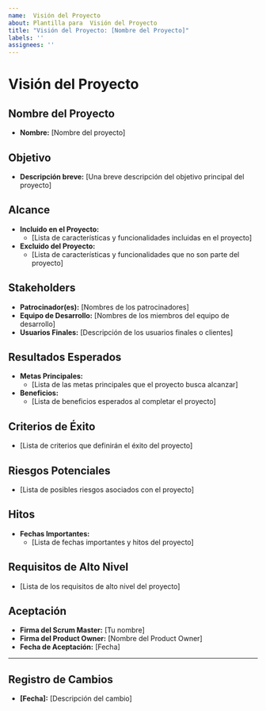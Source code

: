 ```yaml
---
name:  Visión del Proyecto
about: Plantilla para  Visión del Proyecto
title: "Visión del Proyecto: [Nombre del Proyecto]"
labels: ''
assignees: ''
---
```

# Visión del Proyecto

## Nombre del Proyecto
- **Nombre:** [Nombre del proyecto]

## Objetivo
- **Descripción breve:** [Una breve descripción del objetivo principal del proyecto]

## Alcance
- **Incluido en el Proyecto:** 
  - [Lista de características y funcionalidades incluidas en el proyecto]
- **Excluido del Proyecto:** 
  - [Lista de características y funcionalidades que no son parte del proyecto]

## Stakeholders
- **Patrocinador(es):** [Nombres de los patrocinadores]
- **Equipo de Desarrollo:** [Nombres de los miembros del equipo de desarrollo]
- **Usuarios Finales:** [Descripción de los usuarios finales o clientes]

## Resultados Esperados
- **Metas Principales:** 
  - [Lista de las metas principales que el proyecto busca alcanzar]
- **Beneficios:** 
  - [Lista de beneficios esperados al completar el proyecto]

## Criterios de Éxito
- [Lista de criterios que definirán el éxito del proyecto]

## Riesgos Potenciales
- [Lista de posibles riesgos asociados con el proyecto]

## Hitos
- **Fechas Importantes:** 
  - [Lista de fechas importantes y hitos del proyecto]

## Requisitos de Alto Nivel
- [Lista de los requisitos de alto nivel del proyecto]

## Aceptación
- **Firma del Scrum Master:** [Tu nombre]
- **Firma del Product Owner:** [Nombre del Product Owner]
- **Fecha de Aceptación:** [Fecha]

---

## Registro de Cambios
- **[Fecha]:** [Descripción del cambio]
